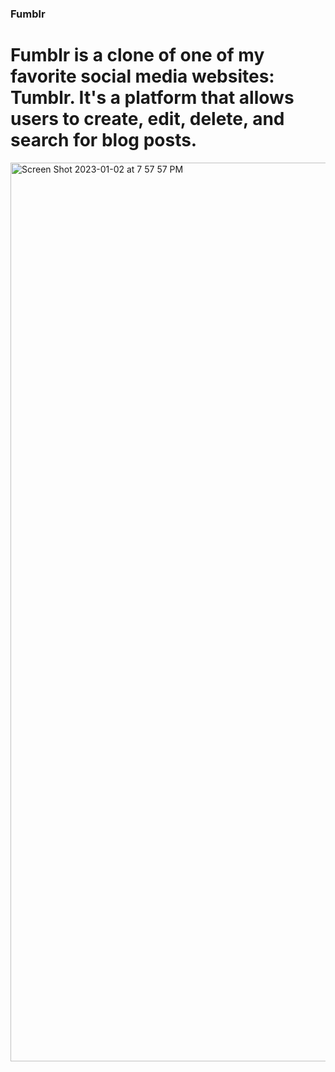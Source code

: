### Fumblr
# Fumblr is a clone of one of my favorite social media websites: Tumblr. It's a platform that allows users to create, edit, delete, and search for blog posts. 
<img width="1438" alt="Screen Shot 2023-01-02 at 7 57 57 PM" src="https://user-images.githubusercontent.com/98375833/210300089-d2434d3f-9594-4cc3-90c9-50f2a6c787c1.png">
